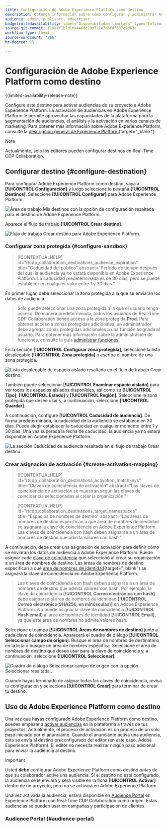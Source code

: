 ```yaml
---
title: Configuración de Adobe Experience Platform como destino
description: Obtenga información sobre cómo configurar y administrar Adobe Experience Platform como destino en Real-Time CDP Collaboration.
audience: admin, publisher, advertiser
badgelimitedavailability: label="Disponibilidad limitada" type="Informative" url="https://helpx.adobe.com/es/legal/product-descriptions/real-time-customer-data-platform-collaboration.html newtab=true"
source-git-commit: f19aff1b7d10a446dd209721e7a6fdf537c9d63e
workflow-type: tm+mt
source-wordcount: '766'
ht-degree: 1%

---
```


# Configuración de Adobe Experience Platform como destino

{{limited-availability-release-note}}

Configure este destino para activar audiencias de su proyecto a Adobe Experience Platform. La activación de audiencias en Adobe Experience Platform le permite aprovechar las capacidades de la plataforma para la segmentación de audiencias, el análisis y la activación en varios canales de marketing. Para obtener más información sobre Adobe Experience Platform, consulte la [descripción general de Experience Platform](https://experienceleague.adobe.com/es/docs/experience-platform/landing/home){target="_blank"}.

>[!NOTE]
>
>Actualmente, solo los editores pueden configurar destinos en Real-Time CDP Collaboration.

## Configurar destino {#configure-destination}

Para configurar Adobe Experience Platform como destino, vaya a **[!UICONTROL Configuración]** y luego seleccione la pestaña **[!UICONTROL Destinos]**. Seleccione **[!UICONTROL Configurar]** para Adobe Experience Platform.

![Área de trabajo Mis destinos con la opción de configuración resaltada para el destino de Adobe Experience Platform.](/help/assets/destinations/adobe-experience-platform/setup-aep.png)

Aparece el flujo de trabajo **[!UICONTROL Crear destino]**.

![Flujo de trabajo Crear destino para Adobe Experience Platform.](/help/assets/destinations/adobe-experience-platform/create-destination.png)

### Configurar zona protegida {#configure-sandbox}

>[!CONTEXTUALHELP]
>id="rtcdp_collaboration_destinations_audience_expiration"
>title="Caducidad del público"
>abstract="Período de tiempo después del cual la audiencia ya no estará disponible en Adobe Experience Platform. La caducidad predeterminada es de 30 días, pero se puede establecer en cualquier valor entre 1 y 30 días."

En primer lugar, debe seleccionar la zona protegida a la que se enviarán los datos de audiencia.

>
>
>Solo puede seleccionar una zona protegida a la que el usuario tenga acceso. De manera predeterminada, todos los usuarios de Real-Time CDP Collaboration tienen acceso a la zona protegida **Prod**. Para obtener acceso a zonas protegidas adicionales, un administrador debe agregar zonas protegidas adicionales a una función asignada al usuario. Para obtener más información sobre la administración de funciones, consulte la guía [administrar funciones](../permissions/manage-roles.md).

En la sección **[!UICONTROL Configurar zona protegida]**, seleccione la lista desplegable **[!UICONTROL Zona protegida]** o escriba el nombre de una zona protegida.

![Lista desplegable de espacio aislado resaltada en el flujo de trabajo Crear destino.](/help/assets/destinations/adobe-experience-platform/select-sandbox.png)

También puede seleccionar **[!UICONTROL Examinar espacio aislado]** para ver todos los espacios aislados disponibles, así como su **[!UICONTROL Tipo]**, **[!UICONTROL Estado]** y **[!UICONTROL Región]**. Seleccione la zona protegida que desee usar y, a continuación, seleccione **[!UICONTROL Guardar]**.

A continuación, configure **[!UICONTROL Caducidad de audiencia]**. De forma predeterminada, la caducidad de la audiencia se establece en 30 días. Puede elegir establecer la caducidad en cualquier momento entre 1 y 30 días. Una vez superada la fecha de caducidad, la audiencia ya no estará disponible en Adobe Experience Platform.

![La sección Caducidad de audiencia resaltada en el flujo de trabajo Crear destino.](/help/assets/destinations/adobe-experience-platform/audience-expiration.png)

### Crear asignación de activación {#create-activation-mapping}

>[!CONTEXTUALHELP]
>id="rtcdp_collaboration_destinations_activation_matchkeys"
>title="Claves de coincidencia de activación"
>abstract="Las claves de coincidencia de activación se muestran según las claves de coincidencia seleccionadas al crear la organización."

>[!CONTEXTUALHELP]
>id="rtcdp_collaboration_destinations_target_namespaces"
>title="Espacios de nombres de destino"
>abstract="Las áreas de nombres de destino especifican a qué área de nombres de identidad se asignará la clave de coincidencia en Adobe Experience Platform. Las claves de coincidencia con hash deben asignarse a un área de nombres de destino que admita valores con hash."

A continuación, debe crear una asignación de activación para definir cómo se enviarán los datos de audiencia a Adobe Experience Platform. Puede asignar cada [clave de coincidencia](../setup/onboard-organization.md#set-up-match-keys) que seleccionó al crear su organización a un área de nombres de destino. Las áreas de nombres de destino especifican a qué [área de nombres de identidad](https://experienceleague.adobe.com/es/docs/experience-platform/identity/features/namespaces#standard){target="_blank"} se asignará la clave de coincidencia en Adobe Experience Platform.

>
>
>Las claves de coincidencia con hash deben asignarse a un área de nombres de destino que admita valores con hash. Por ejemplo, la clave de coincidencia **[!UICONTROL Correo electrónico con hash]** debe asignarse al área de nombres de identidad **[!UICONTROL Correo electrónico(SHA256, en minúsculas)]** en Adobe Experience Platform. No puede asignar la clave de coincidencia **[!UICONTROL Hash email]** al área de nombres de identidad **[!UICONTROL Email]**, ya que este área de nombres no admite valores hash.

Seleccione el campo **[!UICONTROL Áreas de nombres de destino]** junto a cada clave de coincidencia. Aparecerá el cuadro de diálogo **[!UICONTROL Seleccionar campo de origen]**. Busque el área de nombres de destinatario en la lista o busque un área de nombres específica. Seleccione el área de nombres de destino que desee usar para la clave de coincidencia y, a continuación, seleccione **[!UICONTROL Seleccionar]**.

![Cuadro de diálogo Seleccionar campo de origen con la opción Seleccionar resaltada..](/help/assets/destinations/adobe-experience-platform/select-target-namespace.png)

Cuando hayas terminado de asignar todas las claves de coincidencia, revisa tu configuración y selecciona **[!UICONTROL Crear]** para terminar de crear tu destino.

## Uso de Adobe Experience Platform como destino

Una vez que hayas configurado Adobe Experience Platform como destino, puedes empezar a [activar audiencias](../collaborate/activate.md) en la plataforma a través de tus proyectos. Actualmente, el proceso de activación es un proceso de un solo paso iniciado por el anunciante. Cuando el anunciante activa una audiencia, esta se envía al destino preconfigurado del editor (en este caso, Adobe Experience Platform). El editor no necesita realizar ningún paso adicional para enviar la audiencia al destino.

>[!IMPORTANT]
>
>Usted **debe** configurar Adobe Experience Platform como destino *antes* de que su colaborador active una audiencia. Si el destino no está configurado, la audiencia se le enviará y será visible en la ficha **[!UICONTROL Activar]** dentro de un proyecto, pero no se activará en Adobe Experience Platform.

Una vez activada la audiencia, estará disponible en [Audience Portal](#audience-portal) en Experience Platform con Real-Time CDP Collaboration como origen.  Estas audiencias se pueden usar en campañas y participación de clientes.

### Audience Portal {#audience-portal}
